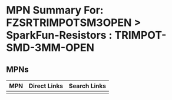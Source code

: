 



# MPN Summary For: FZSRTRIMPOTSM3OPEN > SparkFun-Resistors : TRIMPOT-SMD-3MM-OPEN

## MPNs
  

|MPN|Direct Links|Search Links|
| :--- | :--- | :--- |
||||
